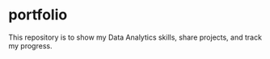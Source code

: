 # portfolio
This repository is to show my Data Analytics skills, share projects, and track my progress.
